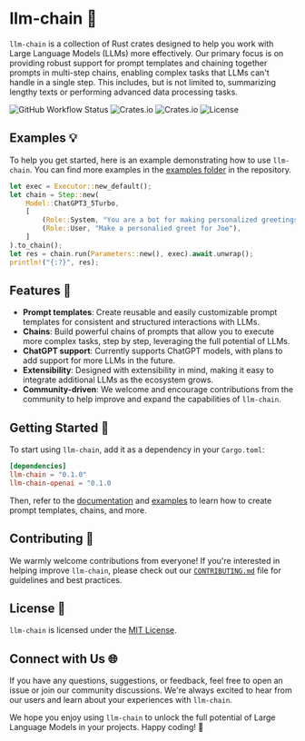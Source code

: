 # llm-chain 🚀

`llm-chain` is a collection of Rust crates designed to help you work with Large Language Models (LLMs) more effectively. Our primary focus is on providing robust support for prompt templates and chaining together prompts in multi-step chains, enabling complex tasks that LLMs can't handle in a single step. This includes, but is not limited to, summarizing lengthy texts or performing advanced data processing tasks.

![GitHub Workflow Status](https://img.shields.io/github/actions/workflow/status/sobelio/llm-chain/cicd.yaml?branch=main?style=flat-square)
![Crates.io](https://img.shields.io/crates/v/llm-chain?style=flat-square)
![Crates.io](https://img.shields.io/crates/l/llm-chain-openai?style=flat-square)
![License](https://img.shields.io/github/license/sobelio/llm-chain)

## Examples 💡

To help you get started, here is an example demonstrating how to use `llm-chain`. You can find more examples in the [examples folder](llm-chain-openai/examples) in the repository.

```rust
let exec = Executor::new_default();
let chain = Step::new(
    Model::ChatGPT3_5Turbo,
    [
        (Role::System, "You are a bot for making personalized greetings"),
        (Role::User, "Make a personalied greet for Joe"),
    ]
).to_chain();
let res = chain.run(Parameters::new(), exec).await.unwrap();
println!("{:?}", res);
```

## Features 🌟

- **Prompt templates**: Create reusable and easily customizable prompt templates for consistent and structured interactions with LLMs.
- **Chains**: Build powerful chains of prompts that allow you to execute more complex tasks, step by step, leveraging the full potential of LLMs.
- **ChatGPT support**: Currently supports ChatGPT models, with plans to add support for more LLMs in the future.
- **Extensibility**: Designed with extensibility in mind, making it easy to integrate additional LLMs as the ecosystem grows.
- **Community-driven**: We welcome and encourage contributions from the community to help improve and expand the capabilities of `llm-chain`.

## Getting Started 🚀

To start using `llm-chain`, add it as a dependency in your `Cargo.toml`:

```toml
[dependencies]
llm-chain = "0.1.0"
llm-chain-openai = "0.1.0
```

Then, refer to the [documentation](https://docs.rs/llm-chain) and [examples](llm-chain-openai/examples) to learn how to create prompt templates, chains, and more.

## Contributing 🤝

We warmly welcome contributions from everyone! If you're interested in helping improve `llm-chain`, please check out our [`CONTRIBUTING.md`](docs/CONTRIBUTING.md) file for guidelines and best practices.

## License 📄

`llm-chain` is licensed under the [MIT License](LICENSE).

## Connect with Us 🌐

If you have any questions, suggestions, or feedback, feel free to open an issue or join our community discussions. We're always excited to hear from our users and learn about your experiences with `llm-chain`.

We hope you enjoy using `llm-chain` to unlock the full potential of Large Language Models in your projects. Happy coding! 🎉
